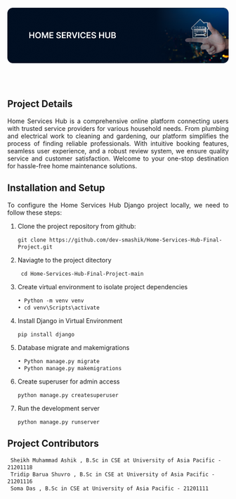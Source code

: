 <!-- Cover Image -->
<p align="center">
  <img src="https://github.com/dev-smashik/Home-Services-Hub-Final-Project/blob/main/Github%20Readme/Home%20Services%20Hub%20Cover.png" alt="Cover">
</p>

<!-- Project Details -->
<div>
<br>
<br>
  
## Project Details
<p align="justify">
Home Services Hub is a comprehensive online platform connecting users with trusted service providers for various household needs. From plumbing and electrical work to cleaning and gardening, our platform simplifies the process of finding reliable professionals. With intuitive booking features, seamless user experience, and a robust review system, we ensure quality service and customer satisfaction. Welcome to your one-stop destination for hassle-free home maintenance solutions.
</p>
</div>

<!-- Installation and Setup -->

<div>

## Installation and Setup
<p align="justify">
To configure the Home Services Hub Django project locally, we need to follow these steps:
</p>

1. Clone the project repository from github:
   ```
   git clone https://github.com/dev-smashik/Home-Services-Hub-Final-Project.git
   ```
2. Naviagte to the project ditectory

   ```
    cd Home-Services-Hub-Final-Project-main
   ```
3. Create virtual environment to isolate project dependencies
   ```
   • Python -m venv venv
   • cd venv\Scripts\activate
   ```
4. Install Django in Virtual Environment
   ```
   pip install django
   ```
5. Database migrate and makemigrations
   ```
   • Python manage.py migrate
   • Python manage.py makemigrations
   ```
6. Create superuser for admin access
   ```
   python manage.py createsuperuser
   ```
7. Run the development server
   ```
   python manage.py runserver
   ```
</div>



<!-- Project contributors -->

## Project Contributors
<div>

```
 Sheikh Muhammad Ashik , B.Sc in CSE at University of Asia Pacific - 21201118
 Tridip Barua Shuvro , B.Sc in CSE at University of Asia Pacific - 21201116
 Soma Das , B.Sc in CSE at University of Asia Pacific - 21201111
```
  

  
</div>

